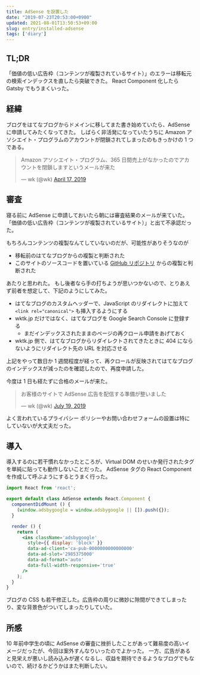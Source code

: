```yaml
---
title: AdSense を設置した
date: "2019-07-23T20:53:00+0900"
updated: 2021-08-01T13:50:53+09:00
slug: entry/installed-adsense
tags: ['diary']
---
```


## TL;DR

「価値の低い広告枠（コンテンツが複製されているサイト）」のエラーは移転元の検索インデックスを直したら突破できた。
React Component 化したら Gatsby でもうまくいった。

## 経緯

ブログをはてなブログからドメインに移してまた書き始めていたら、AdSense に申請してみたくなってきた。
しばらく非活発になっていたうちに Amazon アソシエイト・プログラムのアカウントが閉鎖されてしまったのもきっかけの 1 つである。

<blockquote class="twitter-tweet" data-lang="ja"><p lang="ja" dir="ltr">Amazon アソシエイト・プログラム、365 日間売上がなかったのでアカウントを閉鎖しますというメールが来た</p>&mdash; wk (@wk) <a href="https://twitter.com/wk/status/1118486694527811585?ref_src=twsrc%5Etfw">April 17, 2019</a></blockquote>

## 審査

寝る前に AdSense に申請しておいたら朝には審査結果のメールが来ていた。
「価値の低い広告枠（コンテンツが複製されているサイト）」と出て不承認だった。

もちろんコンテンツの複製なんてしていないのだが、可能性がありそうなのが

- 移転前のはてなブログからの複製と判断された
- このサイトのソースコードを置いている [GitHub リポジトリ](https://github.com/wktk/wktk.jp) からの複製と判断された

あたりと思われた。
もし後者なら手の打ちようが思いつかないので、とりあえず前者を想定して、下記のようにしてみた。

- はてなブログのカスタムヘッダーで、JavaScript のリダイレクトに加えて `<link rel="canonical">` も挿入するようにする
- wktk.jp だけではなく、はてなブログを Google Search Console に登録する
  - まだインデックスされたままのページの再クロール申請をあげておく
- wktk.jp 側で、はてなブログからリダイレクトされてきたときに 404 にならないようにリダイレクト先の URL を対応させる

上記をやって数日か 1 週間程度が経って、再クロールが反映されてはてなブログのインデックスが減ったのを確認したので、再度申請した。

今度は 1 日も経たずに合格のメールが来た。

<blockquote class="twitter-tweet" data-lang="ja"><p lang="ja" dir="ltr">お客様のサイトで AdSense 広告を配信する準備が整いました</p>&mdash; wk (@wk) <a href="https://twitter.com/wk/status/1152192141499568129?ref_src=twsrc%5Etfw">July 19, 2019</a></blockquote>

よく言われているプライバシー ポリシーやお問い合わせフォームの設置は特にしていないが大丈夫だった。

## 導入

導入するのに若干慣れなかったところが、Virtual DOM のせいか発行されたタグを単純に貼っても動作しないことだった。
AdSense タグの React Component を作成して呼ぶようにするとうまく行った。

```jsx
import React from 'react';

export default class AdSense extends React.Component {
  componentDidMount () {
    (window.adsbygoogle = window.adsbygoogle || []).push({});
  }

  render () {
    return (
      <ins className='adsbygoogle'
        style={{ display: 'block' }}
        data-ad-client='ca-pub-0000000000000000'
        data-ad-slot='2985375000'
        data-ad-format='auto'
        data-full-width-responsive='true'
      />
    );
  }
}
```

ブログの CSS も若干修正した。広告枠の周りに微妙に隙間ができてしまったり、変な背景色がついてしまったりしていた。

## 所感

10 年前中学生の頃に AdSense の審査に挫折したことがあって難易度の高いイメージだったが、今回は案外すんなりいったのでよかった。
一方、広告があると見栄えが悪いし読み込みが遅くなるし、収益を期待できるようなブログでもないので、続けるかどうかはまた判断したい。
